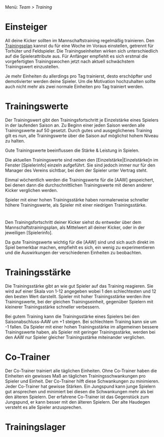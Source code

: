 Menü: _Team > Training_

# Einsteiger

All deine Kicker sollten im Mannschaftstraining regelmäßig trainieren. Den [Trainingsplan](/training/Trainingsplan.md) kannst du für eine Woche im Voraus einstellen, getrennt für Torhüter und Feldspieler. Die Trainingseinheiten wirken sich unterschiedlich auf die Spielerattribute aus. Für Anfänger empfiehlt es sich erstmal die vorgefertigten Trainingswochen jetzt nach aktuell schwächstem Trainingswert einzustellen. 

Je mehr Einheiten du allerdings pro Tag trainierst, desto erschöpfter und demotivierter werden deine Spieler. Um die Motivation hochzuhalten sollte auch nicht mehr als zwei normale Einheiten pro Tag trainiert werden.

# Trainingswerte

Der Trainingswert gibt den Trainingsfortschritt je Einzelstärke eines Spielers in der laufenden Saison an. Zu Beginn einer jeden Saison werden alle Trainingswerte auf 50 gesetzt. Durch gutes und ausgeglichenes Training gilt es nun, alle Trainingswerte über die Saison auf möglichst hohem Niveau zu halten. 

Gute Trainingswerte beeinflussen die Stärke & Leistung in Spielen. 


Die aktuellen Trainingswerte sind neben den [Einzelstärke|Einzelstärke]n im Fenster [Spielerinfo] einzeln aufgeführt. Sie sind jedoch immer nur für den Manager des Vereins sichtbar, bei dem der Spieler unter Vertrag steht.

Einmal wöchentlich werden die Trainingswerte für die [AAW] gespeichert, bei denen dann die durchschnittlichen Trainingswerte mit denen anderer Kicker verglichen werden.

Spieler mit einer hohen Trainingsstärke haben normalerweise schneller höhere Trainingswerte, als Spieler mit einer niedrigen Trainingsstärke.

# 

Den Trainingsfortschritt deiner Kicker siehst du entweder über dem Mannschaftstrainingsplan, als Mittelwert all deiner Kicker, oder in der jeweiligen [Spielerinfo].

Da gute Trainingswerte wichtig für die [AAW] sind und sich auch direkt im Spiel bemerkbar machen, empfiehlt es sich, ein wenig zu experimentieren und die Auswirkungen der verschiedenen Einheiten zu beobachten. 

# Trainingsstärke

Die Trainingsstärke gibt an wie gut Spieler auf das Training reagieren. Sie wird auf einer Skala von 1-12 angegeben wobei 1 den schlechtesten und 12 den besten Wert darstellt. Spieler mit hoher Trainingsstärke werden ihre Trainingswerte, bei der gleichen Trainingseinheit, gegenüber Spielern mit kleinerer Trainingsstärke schneller verbessern.

Bei gutem Training kann die Trainingsstärke eines Spielers bei den Saisonabschluss-AAW um +1 steigen. Bei schlechtem Training kann sie um -1 fallen. Da Spieler mit einer hohen Trainingsstärke im allgemeinen bessere Trainingswerte haben, als Spieler mit geringer Trainingsstärke, werden bei den AAW nur Spieler gleicher Trainingsstärke miteinander verglichen.

# Co-Trainer

Der Co-Trainer trainiert alle täglichen Einheiten. Ohne Co-Trainer haben die Einheiten ein gewisses Maß an täglichen Trainingsschwankungen pro Spieler und Einheit. Der Co-Trainer hilft diese Schwankungen zu minimieren. Jeder Co-Trainer hat gewisse Stärken. Ein Jungspund kann junge Spielern gut ansprechen und minimiert bei diesen die Schwankungen mehr als bei den älteren Spielern. Der erfahrene Co-Trainer ist das Gegenstück zum Jungspund, er kann besser mit den älteren Spielern. Der alte Haudegen versteht es alle Spieler anzusprechen. 

# Trainingslager
